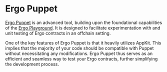 # Ergo Puppet

[Ergo Puppet](https://github.com/dav009/ergo-puppet) is an advanced tool, building upon the foundational capabilities of the [Ergo Playground](https://github.com/ergoplatform/ergo-playgrounds). It is designed to facilitate experimentation with and unit testing of Ergo contracts in an offchain setting. 

One of the key features of Ergo Puppet is that it heavily utilizes AppKit. This implies that the majority of your code should be compatible with Puppet without necessitating any modifications. Ergo Puppet thus serves as an efficient and seamless way to test your Ergo contracts, further simplifying the development process.